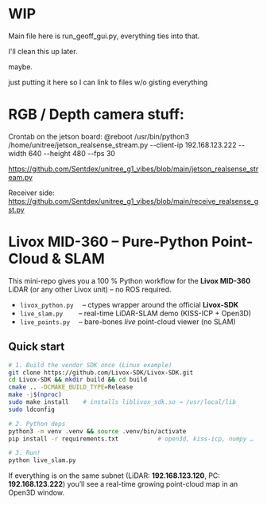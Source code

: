 # WIP

Main file here is run_geoff_gui.py, everything ties into that.

I'll clean this up later. 

maybe.

just putting it here so I can link to files w/o gisting everything

# RGB / Depth camera stuff:

Crontab on the jetson board:
@reboot /usr/bin/python3 /home/unitree/jetson_realsense_stream.py --client-ip 192.168.123.222 --width 640 --height 480 --fps 30

https://github.com/Sentdex/unitree_g1_vibes/blob/main/jetson_realsense_stream.py

Receiver side: 
https://github.com/Sentdex/unitree_g1_vibes/blob/main/receive_realsense_gst.py



# Livox MID-360 – Pure-Python Point-Cloud & SLAM

This mini-repo gives you a 100 % Python workflow for the **Livox MID-360** LiDAR
(or any other Livox unit) – no ROS required.

* ``livox_python.py``  – ctypes wrapper around the official **Livox-SDK**
* ``live_slam.py``    – real-time LiDAR-SLAM demo (KISS-ICP + Open3D)
* ``live_points.py``   – bare-bones *live* point-cloud viewer (no SLAM)

## Quick start

```bash
# 1. Build the vendor SDK once (Linux example)
git clone https://github.com/Livox-SDK/Livox-SDK.git
cd Livox-SDK && mkdir build && cd build
cmake .. -DCMAKE_BUILD_TYPE=Release
make -j$(nproc)
sudo make install    # installs liblivox_sdk.so → /usr/local/lib
sudo ldconfig

# 2. Python deps
python3 -m venv .venv && source .venv/bin/activate
pip install -r requirements.txt           # open3d, kiss-icp, numpy …

# 3. Run!
python live_slam.py
```

If everything is on the same subnet (LiDAR: **192.168.123.120**,
PC: **192.168.123.222**) you’ll see a real-time growing point-cloud map in an
Open3D window.

